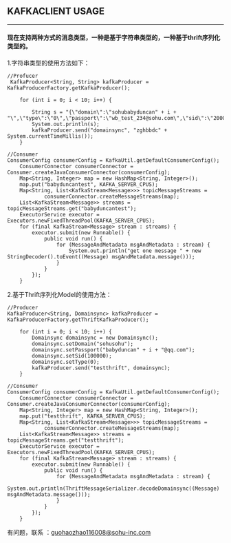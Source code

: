 ## KAFKACLIENT USAGE

-----------------

#### 现在支持两种方式的消息类型，一种是基于字符串类型的，一种基于thrift序列化类型的。

1.字符串类型的使用方法如下：

    //Profucer
     KafkaProducer<String, String> kafkaProducer = KafkaProducerFactory.getKafkaProducer();

        for (int i = 0; i < 10; i++) {

            String s = "{\"domain\":\"sohubabyduncan" + i + "\",\"type\":\"0\",\"passport\":\"wb_test_234@sohu.com\",\"sid\":\"2000004436\"}";
            System.out.println(s);
            kafkaProducer.send("domainsync", "zghbbdc" + System.currentTimeMillis());
        }

    //Consumer
    ConsumerConfig consumerConfig = KafkaUtil.getDefaultConsumerConfig();
        ConsumerConnector consumerConnector = Consumer.createJavaConsumerConnector(consumerConfig);
        Map<String, Integer> map = new HashMap<String, Integer>();
        map.put("babyduncantest", KAFKA_SERVER_CPUS);
        Map<String, List<KafkaStream<Message>>> topicMessageStreams =
                consumerConnector.createMessageStreams(map);
        List<KafkaStream<Message>> streams = topicMessageStreams.get("babyduncantest");
        ExecutorService executor = Executors.newFixedThreadPool(KAFKA_SERVER_CPUS);
        for (final KafkaStream<Message> stream : streams) {
            executor.submit(new Runnable() {
                public void run() {
                    for (MessageAndMetadata msgAndMetadata : stream) {
                        System.out.println("get one message " + new StringDecoder().toEvent((Message) msgAndMetadata.message()));
                    }
                }
            });
        }

2.基于Thrift序列化Model的使用方法：

    //Producer
    KafkaProducer<String, Domainsync> kafkaProducer = KafkaProducerFactory.getThriftKafkaProducer();

        for (int i = 0; i < 10; i++) {
            Domainsync domainsync = new Domainsync();
            domainsync.setDomain("sohusohu");
            domainsync.setPassport("babyduncan" + i + "@qq.com");
            domainsync.setSid(100000);
            domainsync.setType(0);
            kafkaProducer.send("testthrift", domainsync);
        }

    //Consumer
    ConsumerConfig consumerConfig = KafkaUtil.getDefaultConsumerConfig();
        ConsumerConnector consumerConnector = Consumer.createJavaConsumerConnector(consumerConfig);
        Map<String, Integer> map = new HashMap<String, Integer>();
        map.put("testthrift", KAFKA_SERVER_CPUS);
        Map<String, List<KafkaStream<Message>>> topicMessageStreams =
                consumerConnector.createMessageStreams(map);
        List<KafkaStream<Message>> streams = topicMessageStreams.get("testthrift");
        ExecutorService executor = Executors.newFixedThreadPool(KAFKA_SERVER_CPUS);
        for (final KafkaStream<Message> stream : streams) {
            executor.submit(new Runnable() {
                public void run() {
                    for (MessageAndMetadata msgAndMetadata : stream) {
                        System.out.println(ThriftMessageSerializer.decodeDomainsync((Message) msgAndMetadata.message()));
                    }
                }
            });
        }

    
有问题，联系 ：guohaozhao116008@sohu-inc.com
